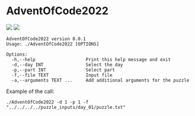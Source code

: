 # AdventOfCode2022
![](https://img.shields.io/badge/2022%20⭐⭐-12/25-blue)
![](https://img.shields.io/badge/tests-%E2%9C%94%20100%20%7C%20%E2%9C%98%200-green)
```
AdventOfCode2022 version 0.0.1
Usage: ./AdventOfCode2022 [OPTIONS]

Options:
  -h,--help                   Print this help message and exit
  -d,--day INT                Select the day
  -p,--part INT               Select part
  -f,--file TEXT              Input file
  -a,--arguments TEXT ...     Add additional arguments for the puzzle
 ```

 Example of the call:
 ```
./AdventOfCode2022 -d 1 -p 1 -f "../../../../puzzle_inputs/day_01/puzzle.txt"
 ```
